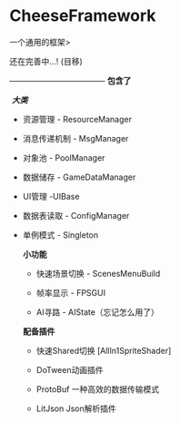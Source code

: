 # CheeseFramework
一个通用的框架>

还在完善中...! (目移)

————————————
**包含了**

​    ***大类***

- 资源管理 - ResourceManager

- 消息传递机制 - MsgManager

- 对象池 - PoolManager

- 数据储存 - GameDataManager

- UI管理 -UIBase

- 数据表读取 - ConfigManager

- 单例模式 - Singleton

  

  **小功能**

  - 快速场景切换 - ScenesMenuBuild

  - 帧率显示 - FPSGUI

  - AI寻路 - AIState（忘记怎么用了）

    

  **配备插件**

  - 快速Shared切换 [AllIn1SpriteShader]

  - DoTween动画插件

  - ProtoBuf 一种高效的数据传输模式

  - LitJson Json解析插件

    
